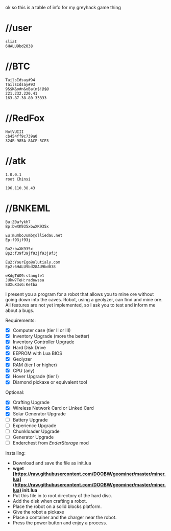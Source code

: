 ok so this is a table of info for my greyhack game thing

# //user
```
sliat
6HALU9bd2038
```

# //BTC
```
TailsIdsay#94
TailsIdsay#93
9&$K&o#n&oBa(n$!@$@
221.232.220.41
163.87.38.80 33333
```
# //RedFox

```
NotVUIII
cb454ff9c739a0
324B-985A-8ACF-5CE3
```
# //atk
```
1.0.0.1
root Chinsi

196.110.38.43
```



# //BNKEML

```
Bu:Z0afykh7
Bp:bwXK935xbwXK935x

Eu:mumboJumb@olliedau.net
Ep:f93jf93j

Bu2:bwXK935x
Bp2:f39f39jf93jf93j9f3j

Eu2:YourEgo@olutialy.com
Ep2:6HALU9bd28AU9bd038

wKdgTWO9:stangle1
JUkw7TeH:radowssa
SUXuX3sG:Ketba
```





I present you a program for a robot that allows you to mine ore without going down into the caves. Robot, using a geolyzer, can find and mine ore.  
All features are not yet implemented, so I ask you to test and inform me about a bugs.

Requirements:

- [x]   Computer case (tier II or III)
- [x]  Inventory Upgrade (more the better)
- [x]  Inventory Controller Upgrade
- [x]   Hard Disk Drive
- [x]  EEPROM with Lua BIOS
- [x]  Geolyzer
- [x]  RAM (tier I or higher)
- [x] CPU (any)
- [x]  Hover Upgrade (tier I)
- [x]  Diamond pickaxe or equivalent tool

Optional:

- [x]  Crafting Upgrade
- [x]  Wireless Network Card or Linked Card
- [x]  Solar Generator Upgrade
- [ ]  Battery Upgrade
- [ ]  Experience Upgrade
- [ ]  Chunkloader Upgrade
- [ ]  Generator Upgrade
- [ ]  Enderchest from _EnderStorage_ mod

Installing:

-   Download and save the file as init.lua
-   **wget [https://raw.githubusercontent.com/DOOBW/geominer/master/miner.lua](https://raw.githubusercontent.com/DOOBW/geominer/master/miner.lua) init.lua**
-   Put this file in to root directory of the hard disc.
-   Add the disk when crafting a robot.
-   Place the robot on a solid blocks platform.
-   Give the robot a pickaxe
-   Place a container and the charger near the robot.
-   Press the power button and enjoy a process.
